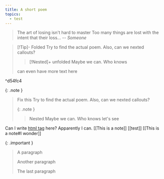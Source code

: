 ```yaml
---
title: A short poem
topics:
  - test
---
```


> The art of losing isn't hard to master
> Too many things are lost with the intent
> that their loss...
> -- <cite>Someone</cite>

>[!Tip]- Folded
>Try to find the actual poem.
>Also, can we nexted callouts?
>>[!Nested]+ unfolded
>>Maybe we can. Who knows
>
> can even have more text here

^d54fc4

{: .note }
> Fix this
> Try to find the actual poem.
> Also, can we nexted callouts?
>
> {: .note }
>> Nested
>> Maybe we can. Who knows
> let's see

Can I write <a href="Features I need to support">html tag</a> here?
Apparently I can.
[[This is a note]]
[[test]]
[[This is a note#I wonder]]

{: .important }
> A paragraph
>
> Another paragraph
>
> The last paragraph

